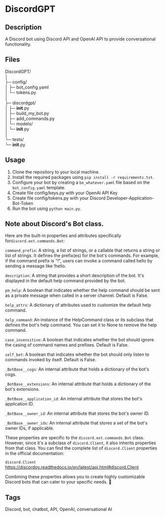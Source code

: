 # DiscordGPT

## Description
A Discord bot using Discord API and OpenAI API to provide conversational functionality.

## Files
DiscordGPT/  
│  
├─ config/  
│   ├─ bot_config.yaml  
│   └─ tokens.py  
│  
├─ discordgpt/  
│   ├─ __init__.py  
│   ├─ build_my_bot.py  
│   ├─ add_commands.py  
│   └─ models/  
│       └─ __init__.py  
│  
└─ tests/  
    └─ __init__.py  

## Usage
1. Clone the repository to your local machine.
2. Install the required packages using `pip install -r requirements.txt`.
3. Configure your bot by creating a `be_whatever.yaml` file based on the `bot_config.yaml` template.
4. Create file config/keys.py with your OpenAi API Key
5. Create file config/tokens.py with your Discord Developer-Application-Bot-Token
6. Run the bot using `python main.py`.

## Note about Discord's Bot class.
Here are the built-in properties and attributes specifically for`discord.ext.commands.Bot`:

`command_prefix`: A string, a list of strings, or a callable that returns a string or list of strings. It defines the prefix(es) for the bot's commands. For example, if the command prefix is "!", users can invoke a command called hello by sending a message like !hello.

`description`: A string that provides a short description of the bot. It's displayed in the default help command provided by the bot.

`pm_help`: A boolean that indicates whether the help command should be sent as a private message when called in a server channel. Default is False.

`help_attrs`: A dictionary of attributes used to customize the default help command.

`help_command`: An instance of the HelpCommand class or its subclass that defines the bot's help command. You can set it to None to remove the help command.

`case_insensitive`: A boolean that indicates whether the bot should ignore the casing of command names and prefixes. Default is False.

`self_bot`: A boolean that indicates whether the bot should only listen to commands invoked by itself. Default is False.

`_BotBase__cogs`: An internal attribute that holds a dictionary of the bot's cogs.

`_BotBase__extensions`: An internal attribute that holds a dictionary of the bot's extensions.

`_BotBase__application_id`: An internal attribute that stores the bot's application ID.

`_BotBase__owner_id`: An internal attribute that stores the bot's owner ID.

`_BotBase__owner_ids`: An internal attribute that stores a set of the bot's owner IDs, if applicable.

These properties are specific to the `discord.ext.commands.Bot` class. However, since it's a subclass of `discord.Client`, it also inherits properties from that class. You can find the complete list of `discord.Client` properties in the official documentation:

`discord.Client`
https://discordpy.readthedocs.io/en/latest/api.html#discord.Client

Combining these properties allows you to create highly customizable Discord bots that can cater to your specific needs. 💅

## Tags
Discord, bot, chatbot, API, OpenAI, conversational AI
